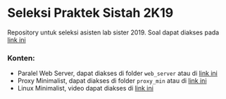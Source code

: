 # Seleksi Praktek Sistah 2K19

Repository untuk seleksi asisten lab sister 2019. Soal dapat diakses pada [link ini](https://drive.google.com/drive/folders/1mTS8ad_FM3ZKNs2B-iwsCISAqG8T4dtI)

### Konten:

- Paralel Web Server, dapat diakses di folder `web_server` atau di [link ini](https://github.com/wirasuta/seleksi-sister19/tree/master/web_server)
- Proxy Minimalist, dapat diakses di folder `proxy_min` atau di [link ini](https://github.com/wirasuta/seleksi-sister19/tree/master/proxy_min)
- Linux Minimalist, video dapat diakses di [link ini](https://youtu.be/Ul10thsHjP0)
